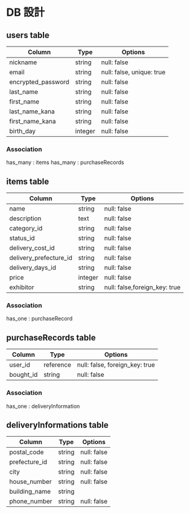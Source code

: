 # DB 設計

## users table
| Column             | Type                | Options                        |
|--------------------|---------------------|--------------------------------|
| nickname           | string              | null: false                    |
| email              | string              | null: false, unique: true      |
| encrypted_password | string              | null: false                    |
| last_name          | string              | null: false                    |
| first_name         | string              | null: false                    |
| last_name_kana     | string              | null: false                    |
| first_name_kana    | string              | null: false                    |
| birth_day          | integer             | null: false                    |

### Association
 has_many   : items
 has_many   : purchaseRecords


## items table
| Column                              | Type       | Options                        |
|-------------------------------------|------------|--------------------------------|
| name                                | string     | null: false                    |
| description                         | text       | null: false                    |
| category_id                         | string     | null: false                    |
| status_id                           | string     | null: false                    |
| delivery_cost_id                    | string     | null: false                    |
| delivery_prefecture_id              | string     | null: false                    |
| delivery_days_id                    | string     | null: false                    |
| price                               | integer    | null: false                    |
| exhibitor                           | string     | null: false,foreign_key: true  |


### Association
 has_one  : purchaseRecord


##  purchaseRecords table
| Column      | Type       | Options                        |
|-------------|------------|--------------------------------|
| user_id     | reference  | null: false, foreign_key: true |
| bought_id   | string     | null: false                    |

### Association
 has_one : deliveryInformation 


##  deliveryInformations table
| Column          | Type       | Options                       |
|-------------    |------------|-------------------------------|
| postal_code     | string     | null: false                   |
| prefecture_id   | string     | null: false                   |
| city            | string     | null: false                   |
| house_number    | string     | null: false                   |
| building_name   | string     |                               |
| phone_number    | string     | null: false                   |
